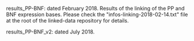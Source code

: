 results_PP-BNF: dated February 2018. Results of the linking of the PP and BNF expression bases. Please check the "infos-linking-2018-02-14.txt" file at the root of the linked-data repository for details.

results_PP-BNF_v2: dated July 2018.
